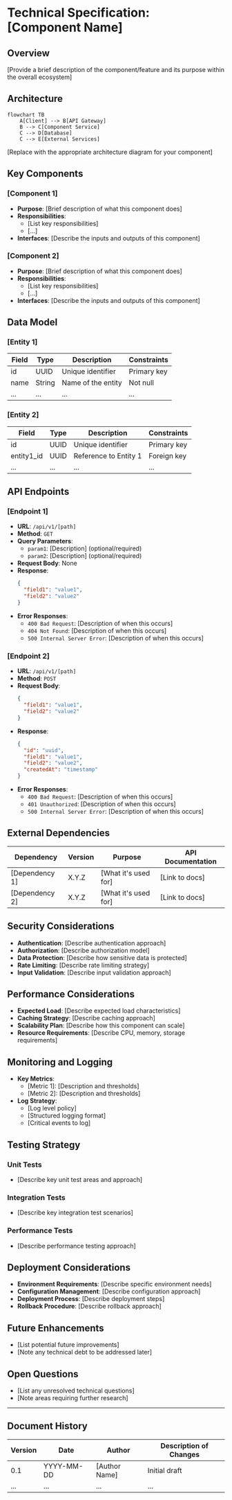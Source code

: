 # Technical Specification: [Component Name]

## Overview

[Provide a brief description of the component/feature and its purpose within the overall ecosystem]

## Architecture

```mermaid
flowchart TB
    A[Client] --> B[API Gateway]
    B --> C[Component Service]
    C --> D[Database]
    C --> E[External Services]
```

[Replace with the appropriate architecture diagram for your component]

## Key Components

### [Component 1]
- **Purpose**: [Brief description of what this component does]
- **Responsibilities**: 
  - [List key responsibilities]
  - [...]
- **Interfaces**: [Describe the inputs and outputs of this component]

### [Component 2]
- **Purpose**: [Brief description of what this component does]
- **Responsibilities**: 
  - [List key responsibilities]
  - [...]
- **Interfaces**: [Describe the inputs and outputs of this component]

## Data Model

### [Entity 1]
| Field | Type | Description | Constraints |
|-------|------|-------------|-------------|
| id | UUID | Unique identifier | Primary key |
| name | String | Name of the entity | Not null |
| ... | ... | ... | ... |

### [Entity 2]
| Field | Type | Description | Constraints |
|-------|------|-------------|-------------|
| id | UUID | Unique identifier | Primary key |
| entity1_id | UUID | Reference to Entity 1 | Foreign key |
| ... | ... | ... | ... |

## API Endpoints

### [Endpoint 1]
- **URL**: `/api/v1/[path]`
- **Method**: `GET`
- **Query Parameters**:
  - `param1`: [Description] (optional/required)
  - `param2`: [Description] (optional/required)
- **Request Body**: None
- **Response**:
  ```json
  {
    "field1": "value1",
    "field2": "value2"
  }
  ```
- **Error Responses**:
  - `400 Bad Request`: [Description of when this occurs]
  - `404 Not Found`: [Description of when this occurs]
  - `500 Internal Server Error`: [Description of when this occurs]

### [Endpoint 2]
- **URL**: `/api/v1/[path]`
- **Method**: `POST`
- **Request Body**:
  ```json
  {
    "field1": "value1",
    "field2": "value2"
  }
  ```
- **Response**:
  ```json
  {
    "id": "uuid",
    "field1": "value1",
    "field2": "value2",
    "createdAt": "timestamp"
  }
  ```
- **Error Responses**:
  - `400 Bad Request`: [Description of when this occurs]
  - `401 Unauthorized`: [Description of when this occurs]
  - `500 Internal Server Error`: [Description of when this occurs]

## External Dependencies

| Dependency | Version | Purpose | API Documentation |
|------------|---------|---------|-------------------|
| [Dependency 1] | X.Y.Z | [What it's used for] | [Link to docs] |
| [Dependency 2] | X.Y.Z | [What it's used for] | [Link to docs] |

## Security Considerations

- **Authentication**: [Describe authentication approach]
- **Authorization**: [Describe authorization model]
- **Data Protection**: [Describe how sensitive data is protected]
- **Rate Limiting**: [Describe rate limiting strategy]
- **Input Validation**: [Describe input validation approach]

## Performance Considerations

- **Expected Load**: [Describe expected load characteristics]
- **Caching Strategy**: [Describe caching approach]
- **Scalability Plan**: [Describe how this component can scale]
- **Resource Requirements**: [Describe CPU, memory, storage requirements]

## Monitoring and Logging

- **Key Metrics**:
  - [Metric 1]: [Description and thresholds]
  - [Metric 2]: [Description and thresholds]
- **Log Strategy**:
  - [Log level policy]
  - [Structured logging format]
  - [Critical events to log]

## Testing Strategy

### Unit Tests
- [Describe key unit test areas and approach]

### Integration Tests
- [Describe key integration test scenarios]

### Performance Tests
- [Describe performance testing approach]

## Deployment Considerations

- **Environment Requirements**: [Describe specific environment needs]
- **Configuration Management**: [Describe configuration approach]
- **Deployment Process**: [Describe deployment steps]
- **Rollback Procedure**: [Describe rollback approach]

## Future Enhancements

- [List potential future improvements]
- [Note any technical debt to be addressed later]

## Open Questions

- [List any unresolved technical questions]
- [Note areas requiring further research]

---

## Document History

| Version | Date | Author | Description of Changes |
|---------|------|--------|------------------------|
| 0.1 | YYYY-MM-DD | [Author Name] | Initial draft |
| ... | ... | ... | ... | 